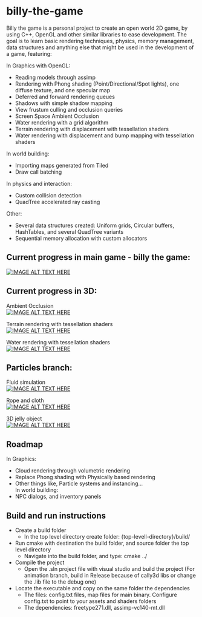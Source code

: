 # billy-the-game
Billy the game is a personal project to create an open world 2D game, by using C++, OpenGL and other similar libraries to ease development. 
The goal is to learn basic rendering techniques, physics, memory 
management, data structures and anything else that might be used 
in the development of a game, featuring:  


In Graphics with OpenGL:  
- Reading models through assimp
- Rendering with Phong shading (Point/Directional/Spot lights), one diffuse texture, and one specular map
- Deferred and forward rendering queues
- Shadows with simple shadow mapping
- View frustum culling and occlusion queries
- Screen Space Ambient Occlusion
- Water rendering with a grid algorithm  
- Terrain rendering with displacement with tessellation shaders  
- Water rendering with displacement and bump mapping with tessellation shaders  

In world building:  
- Importing maps generated from Tiled
- Draw call batching  

In physics and interaction:  
- Custom collision detection
- QuadTree accelerated ray casting  

Other:  
- Several data structures created: Uniform grids, Circular buffers, HashTables, and several QuadTree variants
- Sequential memory allocation with custom allocators  


## Current progress in main game - billy the game:  
[![IMAGE ALT TEXT HERE](https://img.youtube.com/vi/M_0gH1M3FH0/0.jpg)](https://www.youtube.com/watch?v=M_0gH1M3FH0&list=PLocuszpm1snUGVn5kgk-LlLE86c4E2u7H&index=12)

## Current progress in 3D:   
Ambient Occlusion    
[![IMAGE ALT TEXT HERE](https://img.youtube.com/vi/jtVoM0I_rxw/0.jpg)](https://www.youtube.com/watch?v=jtVoM0I_rxw&list=PLocuszpm1snUGVn5kgk-LlLE86c4E2u7H&index=10)

Terrain rendering with tessellation shaders  
[![IMAGE ALT TEXT HERE](https://img.youtube.com/vi/aVAk7tuQ9Bw/0.jpg)](https://www.youtube.com/watch?v=aVAk7tuQ9Bw&list=PLocuszpm1snWZPt-0sGtqyRBMn3De0Rnq&index=2)

Water rendering with tessellation shaders  
[![IMAGE ALT TEXT HERE](https://img.youtube.com/vi/wRu5GqTlpOY/0.jpg)](https://www.youtube.com/watch?v=wRu5GqTlpOY&list=PLocuszpm1snWZPt-0sGtqyRBMn3De0Rnq&index=3)


## Particles branch:  
Fluid simulation  
[![IMAGE ALT TEXT HERE](https://img.youtube.com/vi/GZs0-xvkecA/0.jpg)](https://www.youtube.com/watch?v=GZs0-xvkecA)

Rope and cloth  
[![IMAGE ALT TEXT HERE](https://img.youtube.com/vi/JzwKVZXjkoE/0.jpg)](https://www.youtube.com/watch?v=JzwKVZXjkoE)

3D jelly object  
[![IMAGE ALT TEXT HERE](https://img.youtube.com/vi/LectfDOBszc/0.jpg)](https://www.youtube.com/watch?v=LectfDOBszc)



## Roadmap  
In Graphics:  
- Cloud rendering through volumetric rendering
- Replace Phong shading with Physically based rendering
- Other things like, Particle systems and instancing...  
In world building:  
- NPC dialogs, and inventory panels




## Build and run instructions
- Create a build folder  
  - In the top level directory create folder:  {top-levell-directory}/build/  
- Run cmake with destination the build folder, and source folder the top level directory  
  - Navigate into the build folder, and type: cmake ../
- Compile the project  
  - Open the .sln project file with visual studio and build the project (For animation branch, build in Release because of cally3d libs or change the .lib file to the debug one)
- Locate the executable and copy on the same folder the dependencies  
  - The files: config.txt files, map files for main binary. Configure config.txt to point to your assets and shaders folders 
  - The dependencies: freetype271.dll, assimp-vc140-mt.dll
